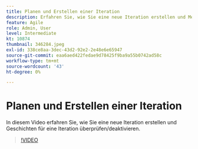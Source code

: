 ```yaml
---
title: Planen und Erstellen einer Iteration
description: Erfahren Sie, wie Sie eine neue Iteration erstellen und Meldungen für eine Iteration überprüfen/deaktivieren.
feature: Agile
role: Admin, User
level: Intermediate
kt: 10874
thumbnail: 346284.jpeg
exl-id: 338ce8aa-3dec-43d2-92e2-2e48e6e65947
source-git-commit: eaa6aed422fedae9d78425f9ba9a55b0742ad58c
workflow-type: tm+mt
source-wordcount: '43'
ht-degree: 0%

---
```


# Planen und Erstellen einer Iteration

In diesem Video erfahren Sie, wie Sie eine neue Iteration erstellen und Geschichten für eine Iteration überprüfen/deaktivieren.

>[!VIDEO](https://video.tv.adobe.com/v/346284/?quality=12&learn=on)
